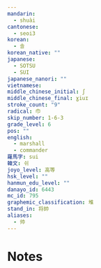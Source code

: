 ```yaml
---
mandarin:
  - shuài
cantonese:
  - seoi3
korean:
  - 솔
korean_native: ""
japanese:
  - SOTSU
  - SUI
japanese_nanori: ""
vietnamese:
middle_chinese_initial: ʃ
middle_chinese_final: ɣiuɪ
stroke_count: "9"
radical: 巾
skip_number: 1-6-3
grade_level: 6
pos: ""
english:
  - marshall
  - commander
羅馬字: sui
韓文: 쉬
joyo_level: 高等
hsk_level: ""
hanmun_edu_level: ""
danayo_id: 6443
mc_id: 795
graphemic_classification: 堆
stand_in: 将帥
aliases:
  - 帅
---
```


# Notes

